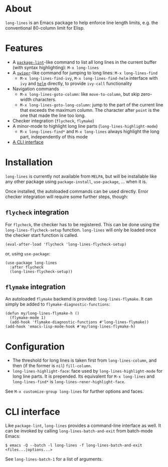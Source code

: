 # About

`long-lines` is an Emacs package to help enforce line length limits, e.g. the
conventional 80-column limit for Elisp.

# Features

- A [`package-lint`](https://github.com/purcell/package-lint)-like command to
  list all long lines in the current buffer (with syntax highlighting): `M-x
  long-lines`
- A [`swiper`](https://github.com/abo-abo/swiper)-like command for jumping to
  long lines: `M-x long-lines-find`
  + `M-x long-lines-find-ivy`, `M-x long-lines-find-helm` interface with `ivy`
     and [`helm`](https://github.com/emacs-helm/helm) directly, to provide
     `ivy-call` functionality
- Navigation commands
  + `M-x long-lines-goto-column`: like `move-to-column`, but skip zero-width
     characters.
  + `M-x long-lines-goto-long-column`: jump to the part of the current line that
     exceeds the maximum column. The character after `point` is the one that
     made the line too long.
- Checker integration (`flycheck`, `flymake`)
- A minor-mode to highlight long line parts (`long-lines-highlight-mode`)
  + `M-x long-lines-find*` and `M-x long-lines` always highlight the long part,
    independently of this mode
- [A CLI interface](#cli-interface)

# Installation

`long-lines` is currently not available from `MELPA`, but will be installable
like any other package using `package-install`, `use-package`, ... when it is.

Once installed, the autoloaded commands can be used directly. Error checker
integration will require some further steps, though:

## `flycheck` integration

For `flycheck`, the checker has to be registered. This can be done using the
`long-lines-flycheck-setup` function. `long-lines` will only be loaded once the
checker start function is called.

```emacs-lisp
(eval-after-load 'flycheck 'long-lines-flycheck-setup)
```

or, using `use-package`:

```emacs-lisp
(use-package long-lines
  :after flycheck
  (long-lines-flycheck-setup))

```
## `flymake` integration

An autoloaded `flymake` backend is provided: `long-lines-flymake`. It can simply
be added to `flymake-diagnostic-functions`:

```emacs-lisp
(defun my/long-lines-flymake-h ()
  (flymake-mode 1)
  (add-hook 'flymake-diagnostic-functions #'long-lines-flymake))
(add-hook 'emacs-lisp-mode-hook #'my/long-lines-flymake-h)
```

# Configuration

- The threshold for long lines is taken first from `long-lines-column`, and
then (if the former is `nil`) `fill-column`.
- `long-lines-highlight-face`: face used by `long-lines-highlight-mode` for long
line parts. It is prepended. Its equivalent for `M-x long-lines` and
`long-lines-find*` is `long-lines-rener-highlight-face`.

See `M-x customize-group long-lines` for further options and faces. 

# CLI interface

Like `package-lint`, `long-lines` provides a command-line interface as well. It
can be invoked by calling `long-lines-batch-and-exit` from batch-mode Emacs:

```console
$ emacs -Q --batch -l long-lines -f long-lines-batch-and-exit <files...|options...>
```

See `long-lines-batch-1` for a list of arguments.

